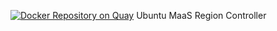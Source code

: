 [![Docker Repository on Quay](https://quay.io/repository/attcomdev/maas-rack/status "Docker Repository on Quay")](https://quay.io/repository/attcomdev/maas-region) Ubuntu MaaS Region Controller
